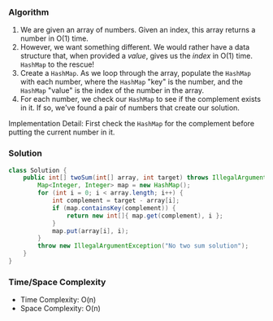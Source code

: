 ### Algorithm

1. We are given an array of numbers. Given an index, this array returns a number in O(1) time.
1. However, we want something different. We would rather have a data structure that, when provided a _value_, gives us the _index_ in O(1) time. `HashMap` to the rescue!
1. Create a `HashMap`. As we loop through the array, populate the `HashMap` with each number, where the `HashMap` "key" is the number, and the `HashMap` "value" is the index of the number in the array.
1. For each number, we check our `HashMap` to see if the complement exists in it. If so, we've found a pair of numbers that create our solution.

Implementation Detail: First check the `HashMap` for the complement before putting the current number in it.

### Solution

```java
class Solution {    
    public int[] twoSum(int[] array, int target) throws IllegalArgumentException {
        Map<Integer, Integer> map = new HashMap();
        for (int i = 0; i < array.length; i++) {
            int complement = target - array[i];
            if (map.containsKey(complement)) {
                return new int[]{ map.get(complement), i };
            }
            map.put(array[i], i);
        }
        throw new IllegalArgumentException("No two sum solution");
    }
}
```

### Time/Space Complexity

-  Time Complexity: O(n)
- Space Complexity: O(n)
